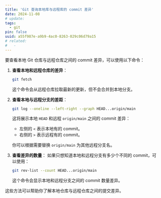 ```yaml
---
title: 'Git 查询本地库与远程库的 commit 差异'
date: 2024-11-08
# update:
tags:
  - git
pin: false
uuid: a55f987e-a9b9-4ac0-8263-029c06d79a15
# related:
#   -
---
```


要查看本地 Git 仓库与远程仓库之间的 commit 差异，可以使用以下命令：

1. **查看本地和远程仓库的差异**：
   ```bash
   git fetch
   ```

   这个命令会从远程仓库拉取最新的更新，但不会合并到本地分支。

2. **查看本地与远程分支的差距**：
   ```bash
   git log --oneline --left-right --graph HEAD...origin/main
   ```

   这将展示本地 `HEAD` 和远程 `origin/main` 之间的 commit 差异：
   - 左侧的 `<` 表示本地有的 commit。
   - 右侧的 `>` 表示远程有的 commit。

   你可以根据需要替换 `origin/main` 为其他远程分支名。

3. **查看差异的数量**：
   如果只想知道本地和远程分支有多少个不同的 commit，可以使用：
   ```bash
   git rev-list --count HEAD...origin/main
   ```

   这个命令会显示本地和远程分支之间的 commit 数量差异。

这些方法可以帮助你了解本地仓库与远程仓库之间的提交差异。
